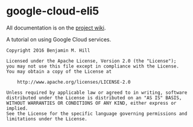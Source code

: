 # google-cloud-eli5

All documentation is on the [project wiki](https://github.com/benmhill/google-cloud-eli5/wiki).

A tutorial on using Google Cloud services.  

```
Copyright 2016 Benjamin M. Hill

Licensed under the Apache License, Version 2.0 (the "License");
you may not use this file except in compliance with the License.
You may obtain a copy of the License at

    http://www.apache.org/licenses/LICENSE-2.0

Unless required by applicable law or agreed to in writing, software
distributed under the License is distributed on an "AS IS" BASIS,
WITHOUT WARRANTIES OR CONDITIONS OF ANY KIND, either express or implied.
See the License for the specific language governing permissions and
limitations under the License.
```
